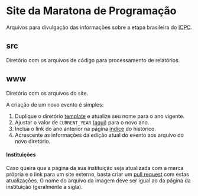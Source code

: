 # Site da Maratona de Programação

Arquivos para divulgação das informações sobre a etapa brasileira do [ICPC](https://icpc.global/).

## src

Diretório com os arquivos de código para processamento de relatórios.

## www

Diretório com os arquivos do site.

A criação de um novo evento é simples:
1. Duplique o diretório [template](www/historico/template) e atualize seu nome para o ano vigente.
1. Ajustar o valor de `CURRENT_YEAR` ([aqui](www/maratona.js)) para o novo ano.
1. Inclua o link do ano anterior na página [índice](www/historico/index.html) do histórico.
1. Acrescente as informações da edição atual do evento aos arquivo do novo diretório.

#### Instituições

Caso queira que a página da sua instituição seja atualizada com a marca própria e o link para um site externo, basta criar um [pull request](https://docs.github.com/pt/pull-requests/collaborating-with-pull-requests/proposing-changes-to-your-work-with-pull-requests/about-pull-requests) com estas atualizações. O nome do arquivo da imagem deve ser igual ao da página da instituição (geralmente a sigla).